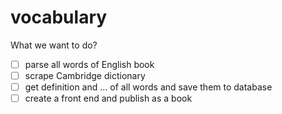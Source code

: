 # vocabulary
What we want to do?
- [ ] parse all words of English book
- [ ] scrape Cambridge dictionary
- [ ] get definition and ... of all words and save them to database
- [ ] create a front end and publish as a book
